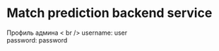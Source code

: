 # Match prediction backend service <br />

Профиль админа < br />
username: user <br />
password: password <br />
